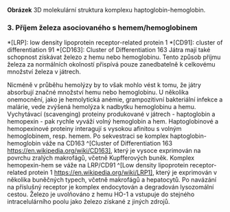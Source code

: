 <div class="w3-row">
<div class="w3-half w3-center">

<bdl-pdb-pdbe-molstar id="pdb2h35" molecule-id="4x0l" hide-controls="true" hide-polymer="false" height="500px"></bdl-pdb-pdbe-molstar>

**Obrázek** 3D molekulární struktura komplexu haptoglobin-hemoglobin.


</div>
<div class="w3-half">
<div class="w3-margin-left w3-justify">

### 3. Příjem železa asociovaného s hemem/hemoglobinem

*[LRP]: low density lipoprotein receptor-related protein 1
*[CD91]: cluster of differentiation 91
*[CD163]: Cluster of Differentiation 163
Játra mají také schopnost získávat železo z hemu nebo hemoglobinu. Tento způsob příjmu železa  za normálních okolností přispívá pouze zanedbatelně k celkovému množství železa v játrech.

Nicméně v průběhu hemolýzy by to však mohlo vést k tomu, že játry absorbují značné množství hemu nebo hemoglobinu. U několika onemocnění, jako je hemolytická anémie, grampozitivní bakteriální infekce a malárie, vede zvýšená hemolýza k nadbytku hemoglobinu a hemu. Vychytávací (scavenging) proteiny produkované v játrech - haptoglobin a hemopexin - pak rychle vyváží volný hemoglobin a hem. Haptoglobinové a hemopexinové proteiny interagují s vysokou afinitou s volným hemoglobinem, resp. hemem. Po sekvestraci se komplex haptoglobin-hemoglobin váže na CD163 ^[Cluster of Differentiation 163 https://en.wikipedia.org/wiki/CD163], který je vysoce exprimován na povrchu zralých makrofágů, včetně Kupfferových buněk. Komplex hemopexin-hem se váže na LRP/CD91 ^[Low density lipoprotein receptor-related protein 1 https://en.wikipedia.org/wiki/LRP1], který je exprimován v několika buněčných typech, včetně makrofágů a hepatocytů. Po navázání na příslušný receptor je komplex endocytován a degradován lysozomální cestou. Železo je uvolňováno z hemu HO-1 a vstupuje do stejného intracelulárního poolu jako železo získané z jiných zdrojů.
<bdl-quiz id="q1" question="Přiřaďte pojmy k popisům"
	  type="match"
	  terms="hemolýza | hem-oxidázou (HO-1)"
	  answers="rozpad červených krvinek provázený uvolněním hemoglobinu | enzym uvolňující železo z hemu ">
</bdl-quiz>
</div>
</div>
</div>

